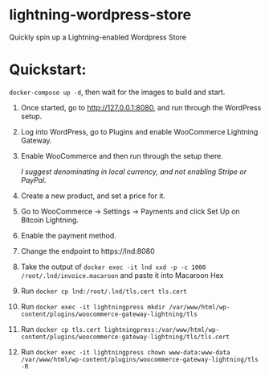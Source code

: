 # lightning-wordpress-store
Quickly spin up a Lightning-enabled Wordpress Store

# Quickstart:

`docker-compose up -d`, then wait for the images to build and start.

1. Once started, go to http://127.0.0.1:8080, and run through the WordPress setup.

2. Log into WordPress, go to Plugins and enable WooCommerce Lightning Gateway.

3. Enable WooCommerce and then run through the setup there.

   *I suggest denominating in local currency, and not enabling Stripe or PayPal.*

4. Create a new product, and set a price for it.

5. Go to WooCommerce -> Settings -> Payments and click Set Up on Bitcoin Lightning.

6. Enable the payment method.

7. Change the endpoint to https://lnd:8080

8. Take the output of `docker exec -it lnd xxd -p -c 1000 /root/.lnd/invoice.macaroon`
and paste it into Macaroon Hex

9. Run `docker cp lnd:/root/.lnd/tls.cert tls.cert`

10. Run `docker exec -it lightningpress mkdir /var/www/html/wp-content/plugins/woocommerce-gateway-lightning/tls`

11. Run `docker cp tls.cert lightningpress:/var/www/html/wp-content/plugins/woocommerce-gateway-lightning/tls/tls.cert`

12. Run `docker exec -it lightningpress chown www-data:www-data /var/www/html/wp-content/plugins/woocommerce-gateway-lightning/tls -R`
